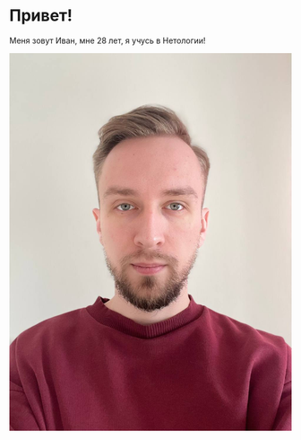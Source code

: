 # Привет!

Меня зовут Иван, мне 28 лет, я учусь в Нетологии!

![my photo](photo_2024-03-13_15-39-20.jpg)